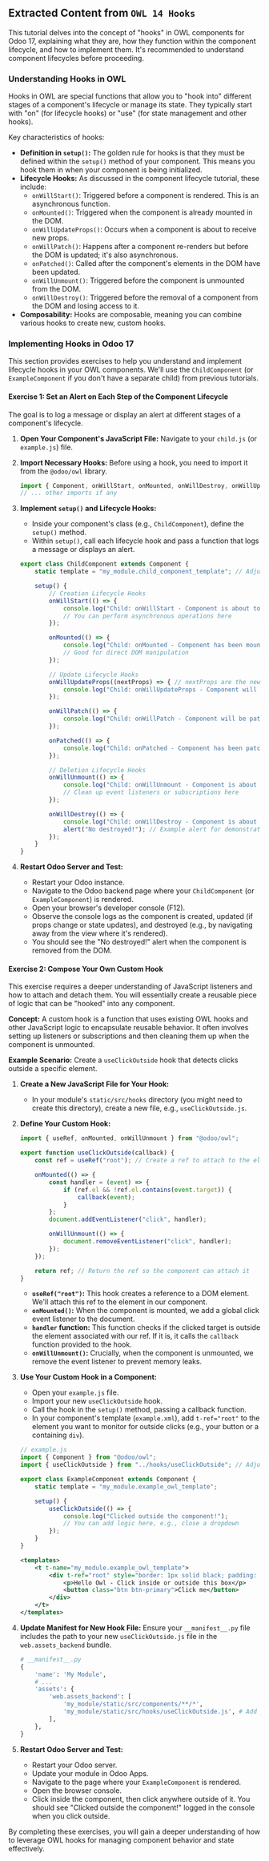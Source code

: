 ## Extracted Content from `OWL 14 Hooks`

This tutorial delves into the concept of "hooks" in OWL components for Odoo 17, explaining what they are, how they function within the component lifecycle, and how to implement them. It's recommended to understand component lifecycles before proceeding.

### Understanding Hooks in OWL

Hooks in OWL are special functions that allow you to "hook into" different stages of a component's lifecycle or manage its state. They typically start with "on" (for lifecycle hooks) or "use" (for state management and other hooks).

Key characteristics of hooks:
* **Definition in `setup()`:** The golden rule for hooks is that they must be defined within the `setup()` method of your component. This means you hook them in when your component is being initialized.
* **Lifecycle Hooks:** As discussed in the component lifecycle tutorial, these include:
    * `onWillStart()`: Triggered before a component is rendered. This is an asynchronous function.
    * `onMounted()`: Triggered when the component is already mounted in the DOM.
    * `onWillUpdateProps()`: Occurs when a component is about to receive new props.
    * `onWillPatch()`: Happens after a component re-renders but before the DOM is updated; it's also asynchronous.
    * `onPatched()`: Called after the component's elements in the DOM have been updated.
    * `onWillUnmount()`: Triggered before the component is unmounted from the DOM.
    * `onWillDestroy()`: Triggered before the removal of a component from the DOM and losing access to it.
* **Composability:** Hooks are composable, meaning you can combine various hooks to create new, custom hooks.

### Implementing Hooks in Odoo 17

This section provides exercises to help you understand and implement lifecycle hooks in your OWL components. We'll use the `ChildComponent` (or `ExampleComponent` if you don't have a separate child) from previous tutorials.

#### Exercise 1: Set an Alert on Each Step of the Component Lifecycle

The goal is to log a message or display an alert at different stages of a component's lifecycle.

1.  **Open Your Component's JavaScript File:** Navigate to your `child.js` (or `example.js`) file.

2.  **Import Necessary Hooks:** Before using a hook, you need to import it from the `@odoo/owl` library.

    ```javascript
    import { Component, onWillStart, onMounted, onWillDestroy, onWillUpdateProps, onWillPatch, onPatched } from "@odoo/owl";
    // ... other imports if any
    ```

3.  **Implement `setup()` and Lifecycle Hooks:**
    * Inside your component's class (e.g., `ChildComponent`), define the `setup()` method.
    * Within `setup()`, call each lifecycle hook and pass a function that logs a message or displays an alert.

    ```javascript
    export class ChildComponent extends Component {
        static template = "my_module.child_component_template"; // Adjust template name as per your setup

        setup() {
            // Creation Lifecycle Hooks
            onWillStart(() => {
                console.log("Child: onWillStart - Component is about to start rendering.");
                // You can perform asynchronous operations here
            });

            onMounted(() => {
                console.log("Child: onMounted - Component has been mounted in the DOM.");
                // Good for direct DOM manipulation
            });

            // Update Lifecycle Hooks
            onWillUpdateProps((nextProps) => { // nextProps are the new props the component will receive
                console.log("Child: onWillUpdateProps - Component will update with new props:", nextProps);
            });

            onWillPatch(() => {
                console.log("Child: onWillPatch - Component will be patched in the DOM.");
            });

            onPatched(() => {
                console.log("Child: onPatched - Component has been patched in the DOM.");
            });

            // Deletion Lifecycle Hooks
            onWillUnmount(() => {
                console.log("Child: onWillUnmount - Component is about to be unmounted from DOM.");
                // Clean up event listeners or subscriptions here
            });

            onWillDestroy(() => {
                console.log("Child: onWillDestroy - Component is about to be destroyed.");
                alert("No destroyed!"); // Example alert for demonstration
            });
        }
    }
    ```

4.  **Restart Odoo Server and Test:**
    * Restart your Odoo instance.
    * Navigate to the Odoo backend page where your `ChildComponent` (or `ExampleComponent`) is rendered.
    * Open your browser's developer console (F12).
    * Observe the console logs as the component is created, updated (if props change or state updates), and destroyed (e.g., by navigating away from the view where it's rendered).
    * You should see the "No destroyed!" alert when the component is removed from the DOM.

#### Exercise 2: Compose Your Own Custom Hook

This exercise requires a deeper understanding of JavaScript listeners and how to attach and detach them. You will essentially create a reusable piece of logic that can be "hooked" into any component.

**Concept:** A custom hook is a function that uses existing OWL hooks and other JavaScript logic to encapsulate reusable behavior. It often involves setting up listeners or subscriptions and then cleaning them up when the component is unmounted.

**Example Scenario:** Create a `useClickOutside` hook that detects clicks outside a specific element.

1.  **Create a New JavaScript File for Your Hook:**
    * In your module's `static/src/hooks` directory (you might need to create this directory), create a new file, e.g., `useClickOutside.js`.

2.  **Define Your Custom Hook:**

    ```javascript
    import { useRef, onMounted, onWillUnmount } from "@odoo/owl";

    export function useClickOutside(callback) {
        const ref = useRef("root"); // Create a ref to attach to the element

        onMounted(() => {
            const handler = (event) => {
                if (ref.el && !ref.el.contains(event.target)) {
                    callback(event);
                }
            };
            document.addEventListener("click", handler);

            onWillUnmount(() => {
                document.removeEventListener("click", handler);
            });
        });

        return ref; // Return the ref so the component can attach it
    }
    ```

    * **`useRef("root")`:** This hook creates a reference to a DOM element. We'll attach this ref to the element in our component.
    * **`onMounted()`:** When the component is mounted, we add a global click event listener to the document.
    * **`handler` function:** This function checks if the clicked target is outside the element associated with our ref. If it is, it calls the `callback` function provided to the hook.
    * **`onWillUnmount()`:** Crucially, when the component is unmounted, we remove the event listener to prevent memory leaks.

3.  **Use Your Custom Hook in a Component:**
    * Open your `example.js` file.
    * Import your new `useClickOutside` hook.
    * Call the hook in the `setup()` method, passing a callback function.
    * In your component's template (`example.xml`), add `t-ref="root"` to the element you want to monitor for outside clicks (e.g., your button or a containing `div`).

    ```javascript
    // example.js
    import { Component } from "@odoo/owl";
    import { useClickOutside } from "../hooks/useClickOutside"; // Adjust path as needed

    export class ExampleComponent extends Component {
        static template = "my_module.example_owl_template";

        setup() {
            useClickOutside(() => {
                console.log("Clicked outside the component!");
                // You can add logic here, e.g., close a dropdown
            });
        }
    }
    ```

    ```xml
    <templates>
        <t t-name="my_module.example_owl_template">
            <div t-ref="root" style="border: 1px solid black; padding: 10px;">
                <p>Hello Owl - Click inside or outside this box</p>
                <button class="btn btn-primary">Click me</button>
            </div>
        </t>
    </templates>
    ```

4.  **Update Manifest for New Hook File:** Ensure your `__manifest__.py` file includes the path to your new `useClickOutside.js` file in the `web.assets_backend` bundle.

    ```python
    # __manifest__.py
    {
        'name': 'My Module',
        # ...
        'assets': {
            'web.assets_backend': [
                'my_module/static/src/components/**/*',
                'my_module/static/src/hooks/useClickOutside.js', # Add your new hook file
            ],
        },
    }
    ```

5.  **Restart Odoo Server and Test:**
    * Restart your Odoo server.
    * Update your module in Odoo Apps.
    * Navigate to the page where your `ExampleComponent` is rendered.
    * Open the browser console.
    * Click inside the component, then click anywhere outside of it. You should see "Clicked outside the component!" logged in the console when you click outside.

By completing these exercises, you will gain a deeper understanding of how to leverage OWL hooks for managing component behavior and state effectively.